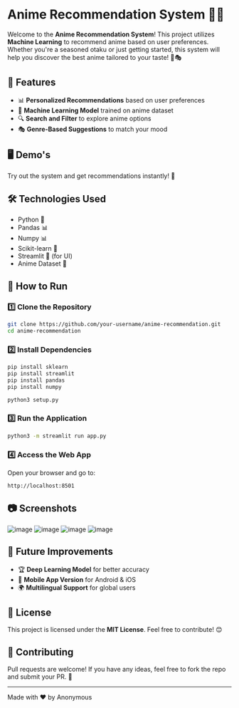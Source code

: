 # Anime Recommendation System 🎥🤖

Welcome to the **Anime Recommendation System**! This project utilizes **Machine Learning** to recommend anime based on user preferences. Whether you're a seasoned otaku or just getting started, this system will help you discover the best anime tailored to your taste! 🎌🎭

## 📌 Features

- 📊 **Personalized Recommendations** based on user preferences
- 🧠 **Machine Learning Model** trained on anime dataset
- 🔍 **Search and Filter** to explore anime options
- 🎭 **Genre-Based Suggestions** to match your mood

## 🖥️ Demo's



Try out the system and get recommendations instantly! 🚀

## 🛠️ Technologies Used

- Python 🐍
- Pandas 📊
- Numpy 📊
- Scikit-learn 🤖
- Streamlit 🎨 (for UI)
- Anime Dataset 📜

## 🚀 How to Run

### 1️⃣ Clone the Repository

```bash
git clone https://github.com/your-username/anime-recommendation.git
cd anime-recommendation
```

### 2️⃣ Install Dependencies

```bash
pip install sklearn
pip install streamlit
pip install pandas
pip install numpy

python3 setup.py
```

### 3️⃣ Run the Application

```bash
python3 -m streamlit run app.py
```

### 4️⃣ Access the Web App

Open your browser and go to:

```
http://localhost:8501
```

## 📷 Screenshots

![image](https://github.com/user-attachments/assets/c05ffb04-d21d-405a-b8f1-3de7f4f96bc2)
![image](https://github.com/user-attachments/assets/b8a78973-0cd4-4b78-878f-29e200d7a6d1)
![image](https://github.com/user-attachments/assets/671c57be-3b8f-4b09-9b72-b4566340101d)
![image](https://github.com/user-attachments/assets/86638d69-e11c-4895-bc58-373eb1d60b17)



## 📌 Future Improvements

- 🏆 **Deep Learning Model** for better accuracy
- 📱 **Mobile App Version** for Android & iOS
- 🌍 **Multilingual Support** for global users

## 📜 License

This project is licensed under the **MIT License**. Feel free to contribute! 😊

## 🤝 Contributing

Pull requests are welcome! If you have any ideas, feel free to fork the repo and submit your PR. 🚀

---

Made with ❤️ by Anonymous


 
